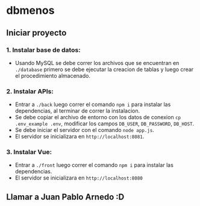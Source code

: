 # dbmenos

## Iniciar proyecto
### 1. Instalar base de datos:
- Usando MySQL se debe correr los archivos que se encuentran en `./database` primero se debe ejecutar la creacion de tablas y luego crear el procedimiento almacenado.

### 2. Instalar APIs:
- Entrar a `./back` luego correr el comando `npm i` para instalar las dependencias, al terminar de correr la instalacion.
- Se debe copiar el archivo de entorno con los datos de conexion `cp .env_example .env`, modificar los campos `DB_USER`, `DB_PASSWORD`, `DB_HOST`.
- Se debe iniciar el servidor con el comando `node app.js`.
- El servidor se inicializara en `http://localhost:8081`.

### 3. Instalar Vue:
- Entrar a `./front` luego correr el comando `npm i` para instalar las dependencias.
- El servidor se inicializara en `http://localhost:8080`

## Llamar a Juan Pablo Arnedo :D
